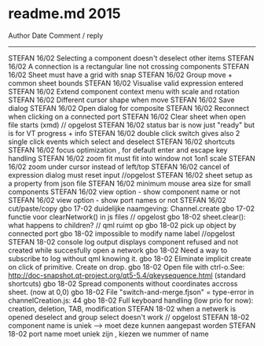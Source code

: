 # readme.md 2015

Author  Date    Comment / reply
------  ----    -----------------------------------------
STEFAN  16/02   Selecting a component doesn't deselect other items
STEFAN  16/02   A connection is a rectangular line not crossing components
STEFAN  16/02   Sheet must have a grid with snap
STEFAN  16/02   Group move + common sheet bounds
STEFAN  16/02   Visualise valid expression entered
STEFAN  16/02   Extend component context menu with scale and rotation
STEFAN  16/02   Different cursor shape when move
STEFAN  16/02   Save dialog
STEFAN  16/02   Open dialog for composite
STEFAN  16/02   Reconnect when clicking on a connected port
STEFAN  16/02   Clear sheet when open file starts (xmd) // opgelost
STEFAN  16/02   status bar is now just "ready" but is for VT progress + info
STEFAN  16/02   double click switch gives also 2 single click events which select and deselect
STEFAN  16/02   shortcuts
STEFAN  16/02   focus optimization , for default enter and escape key handling
STEFAN  16/02   zoom fit must fit into window not 1on1 scale
STEFAN  16/02   zoom under cursor instead of left/top
STEFAN  16/02   cancel of expression dialog must reset input //opgelost
STEFAN  16/02   sheet setup as a property from json file
STEFAN  16/02   minimum mouse area size for small components
STEFAN  16/02   view option - show component name or not
STEFAN  16/02   view option - show port names or not
STEFAN  16/02   cut/paste/copy
gbo     17-02   duidelijke naamgeving: Channel.create
gbo     17-02   functie voor clearNetwork() in js files // opgelost
gbo     18-02   sheet.clear(): what happens to children? // qml ruimt op
gbo     18-02   pick up object by connected port
gbo     18-02   impossible to modify name label //opgelost
STEFAN  18-02   console log output displays component refused and not created while succesfully open a network
gbo     18-02   Need a way to subscribe to log without qml knowing it.
gbo     18-02   Eliminate implicit create on click of primitive. Create on drop.
gbo     18-02   Open file with ctrl-o.See: http://doc-snapshot.qt-project.org/qt5-5.4/qkeysequence.html (standard shortcuts)
gbo     18-02   Spread components without coordinates accross sheet. (now at 0,0)
gbo     18-02   File "switch-and-merge.fjson" = type-error in channelCreation.js: 44
gbo     18-02   Full keyboard handling (low prio for now): creation, deletion, TAB, modification
STEFAN  18-02   when a netwerk is opened deselect and group select doesn't work // opgelost
STEFAN  18-02   component name is uniek --> moet deze kunnen aangepast worden
STEFAN  18-02   port name moet uniek zijn , kiezen we nummer of name
